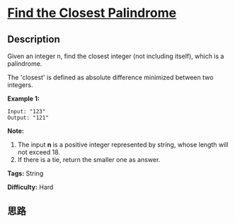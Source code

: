 # [Find the Closest Palindrome][title]

## Description

Given an integer n, find the closest integer (not including itself), which is
a palindrome.

The 'closest' is defined as absolute difference minimized between two
integers.

**Example 1:**  
            Input: "123"    Output: "121"    

**Note:**  

  1. The input **n** is a positive integer represented by string, whose length will not exceed 18.
  2. If there is a tie, return the smaller one as answer.


**Tags:** String

**Difficulty:** Hard

## 思路

[title]: https://leetcode.com/problems/find-the-closest-palindrome
